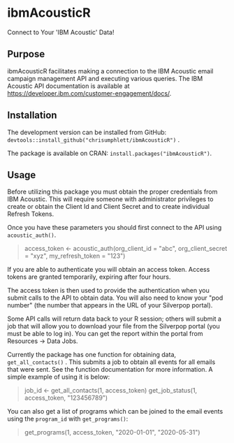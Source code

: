 # ibmAcousticR
Connect to Your 'IBM Acoustic' Data!

## Purpose

ibmAcousticR facilitates making a connection to the IBM Acoustic email campaign management API and executing various queries. The IBM Acoustic API documentation is available at <https://developer.ibm.com/customer-engagement/docs/>.


## Installation

The development version can be installed from GitHub: `devtools::install_github("chrisumphlett/ibmAcousticR")` .

The package is available on CRAN: `install.packages("ibmAcousticR")`.


## Usage

Before utilizing this package you must obtain the proper credentials from IBM Acoustic. This will require someone with administrator privileges to create or obtain the Client Id and Client Secret and to create individual Refresh Tokens.

Once you have these parameters you should first connect to the API using `acoustic_auth()`.

> access_token <- acoustic_auth(org_client_id = "abc", org_client_secret = "xyz", my_refresh_token = "123")

If you are able to authenticate you will obtain an access token. Access tokens are granted temporarily, expiring after four hours. 

The access token is then used to provide the authentication when you submit calls to the API to obtain data. You will also need to know your "pod number" (the number that appears in the URL of your Silverpop portal). 

Some API calls will return data back to your R session; others will submit a job that will allow you to download your file from the Silverpop portal (you must be able to log in). You can get the report within the portal from Resources -> Data Jobs.

Currently the package has one function for obtaining data, `get_all_contacts()` . This submits a job to obtain all events for all emails that were sent. See the function documentation for more information. A simple example of using it is below:

> job_id <- get_all_contacts(1, access_token)
> get_job_status(1, access_token, "123456789")

You can also get a list of programs which can be joined to the email events using the `program_id` with `get_programs()`:

> get_programs(1, access_token, "2020-01-01", "2020-05-31")